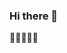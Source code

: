 ### Hi there 👋
🔭🔭🔭🔭🔭
<!--
**danielpark98/danielpark98** is a ✨ _special_ ✨ repository because its `README.md` (this file) appears on your GitHub profile.

Here are some ideas to get you started:

- 🔭 I’m currently working on coding stuff
- 🌱 I’m currently learning how to code.
- tnx 

-->
